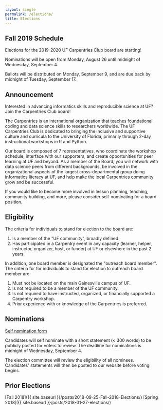 ```yaml
---
layout: single
permalink: /elections/
title: Elections
---
```


## Fall 2019 Schedule

Elections for the 2019-2020 UF Carpentries Club board are starting!

Nominations will be open from Monday, August 26 until midnight of Wednesday, September 4.

Ballots will be distributed on Monday, September 9, and are due back by midnight of Tuesday, September 17.

## Announcement

Interested in advancing informatics skills and reproducible science at UF? Join the Carpentries Club board!

The Carpentries is an international organization that teaches foundational coding and data science skills to researchers worldwide. The UF Carpentries Club is dedicated to bringing the inclusive and supportive culture and curricula to the University of Florida, primarily through 2-day instructional workshops in R and Python.

Our board is composed of 7 representatives, who coordinate the workshop schedule, interface with our supporters, and create opportunities for peer learning at UF and beyond. As a member of the Board, you will network with data science peers from different backgrounds, be involved in the organizational aspects of the largest cross-departmental group doing informatics literacy at UF, and help make the local Carpentries community grow and be successful.

If you would like to become more involved in lesson planning, teaching, community building, and more, please consider self-nominating for a board position.

## Eligibility

The criteria for individuals to stand for election to the board are:

1. Is a member of the "UF community", broadly defined.
2. Has participated in a Carpentry event in any capacity (learner, helper, instructor, organizer, host, or funder) at UF or elsewhere in the past 2 years.

In addition, one board member is designated the "outreach board member". The criteria for for individuals to stand for election to outreach board member are:

1. Must not be located on the main Gainesville campus of UF.
2. Is not required to be a member of the UF community.
3. Is not required to have instructed, organized, or financially supported a Carpentry workshop.
4. Prior experience with or knowledge of the Carpentries is preferred.

## Nominations

[Self nomination form]()

Candidates will self nominate with a short statement (< 300 words) to be publicly posted for voters to review. The deadline for nominations is midnight of Wednesday, September 4.

The election committee will review the eligibility of all nominees. Candidates' statements will then be posted to our website before voting begins.

## Prior Elections

[Fall 2018]({{ site.baseurl }}/posts/2018-09-25-Fall-2018-Elections/)
[Spring 2018]({{ site.baseurl }}/posts/2018-01-27-elections/)
